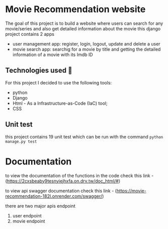 # Movie Recommendation website  

The goal of this project is to build a website where users can search for any movie/series and also get detailed information about the movie 
this django project contains 2 apps
- user management app: register, login, logout, update and delete a user
- movie search app: searchig for a movie by title and getting the detailed information of a movie with its Imdb ID

## Technologies used 🔨

For this project I decided to use the following tools:
- python 
- Django 
- Html - As a Infrastructure-as-Code (IaC) tool;
- CSS

## Unit test
this project contains 19 unit test which can be run with the command `python manage.py test`

# Documentation
to view the documentation of the functions in the code check this link - (https://2cxsbeaby9tesnyiejhxfa.on.drv.tw/doc_html/#)

to view api swagger documentation check this link - (https://movie-recommendation-182l.onrender.com/swagger/)

there are two major apis endpoint
1. user endpoint
2. movie endpoint
